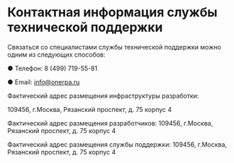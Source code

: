# Контактная информация службы технической поддержки

Связаться со специалистами службы технической поддержки можно одним из следующих способов:&#x20;

● Телефон: 8 (499) 719-55-81&#x20;

● Email: info@onerpa.ru&#x20;

Фактический адрес размещения инфраструктуры разработки:&#x20;

109456, г.Москва, Рязанский проспект, д. 75 корпус 4&#x20;

Фактический адрес размещения разработчиков: 109456, г.Москва, Рязанский проспект, д. 75 корпус 4&#x20;

Фактический адрес размещения службы поддержки: 109456, г.Москва, Рязанский проспект, д. 75 корпус 4

